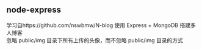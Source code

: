 ## node-express
学习自https://github.com/nswbmw/N-blog
使用 Express + MongoDB 搭建多人博客  
忽略 public/img 目录下所有上传的头像，而不忽略 public/img 目录的方式
